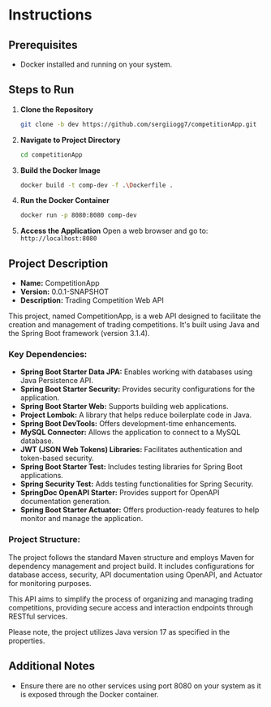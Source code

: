 # Instructions

## Prerequisites
- Docker installed and running on your system.

## Steps to Run

1. **Clone the Repository**
    ```bash
    git clone -b dev https://github.com/sergiiogg7/competitionApp.git
    ```

2. **Navigate to Project Directory**
    ```bash
    cd competitionApp
    ```

3. **Build the Docker Image**
    ```bash
    docker build -t comp-dev -f .\Dockerfile .
    ```

4. **Run the Docker Container**
    ```bash
    docker run -p 8080:8080 comp-dev
    ```

5. **Access the Application**
   Open a web browser and go to: `http://localhost:8080`

## Project Description

- **Name:** CompetitionApp
- **Version:** 0.0.1-SNAPSHOT
- **Description:** Trading Competition Web API

This project, named CompetitionApp, is a web API designed to facilitate the creation and management of trading competitions. It's built using Java and the Spring Boot framework (version 3.1.4).

### Key Dependencies:

- **Spring Boot Starter Data JPA:** Enables working with databases using Java Persistence API.
- **Spring Boot Starter Security:** Provides security configurations for the application.
- **Spring Boot Starter Web:** Supports building web applications.
- **Project Lombok:** A library that helps reduce boilerplate code in Java.
- **Spring Boot DevTools:** Offers development-time enhancements.
- **MySQL Connector:** Allows the application to connect to a MySQL database.
- **JWT (JSON Web Tokens) Libraries:** Facilitates authentication and token-based security.
- **Spring Boot Starter Test:** Includes testing libraries for Spring Boot applications.
- **Spring Security Test:** Adds testing functionalities for Spring Security.
- **SpringDoc OpenAPI Starter:** Provides support for OpenAPI documentation generation.
- **Spring Boot Starter Actuator:** Offers production-ready features to help monitor and manage the application.

### Project Structure:

The project follows the standard Maven structure and employs Maven for dependency management and project build. It includes configurations for database access, security, API documentation using OpenAPI, and Actuator for monitoring purposes.

This API aims to simplify the process of organizing and managing trading competitions, providing secure access and interaction endpoints through RESTful services.

Please note, the project utilizes Java version 17 as specified in the properties.

## Additional Notes
- Ensure there are no other services using port 8080 on your system as it is exposed through the Docker container.